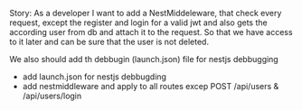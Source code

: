 Story:
As a developer I want to add a NestMiddeleware, that check every request, except the register and login for a valid jwt and also gets the according user from db and attach it to the request. So that we have access to it later and can be sure that the user is not deleted.

We also should add th debbugin (launch.json) file for nestjs debbugging
- add launch.json for nestjs debbugding
- add nestmiddleware and apply to all routes excep POST /api/users & /api/users/login
